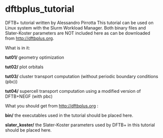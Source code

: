 # dftbplus_tutorial

DFTB+ tutorial written by Alessandro Pirrotta
This tutorial can be used on Linux system with the Slurm Workload Manager.
Both binary files and Slater-Koster parameters are NOT included here as can be downloaded from http://dftbplus.org.

What is in it:

**tut01/** geometry optimization

**tut02/** plot orbitals

**tut03/** cluster transport computation (without periodic boundary conditions (pbc))

**tut04/** supercell transport computation using a modified version of DFTB+NEGF (with pbc)

What you should get from http://dftbplus.org :

**bin/** the executables used in the tutorial should be placed here.

**slater_koster/** the Slater-Koster parameters used by DFTB+ in this tutorial should be placed here.

